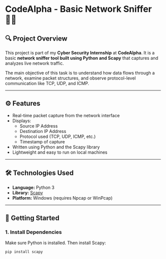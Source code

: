 # CodeAlpha - Basic Network Sniffer 🕵️‍♂️

## 🔍 Project Overview
This project is part of my **Cyber Security Internship** at **CodeAlpha**. It is a basic **network sniffer tool built using Python and Scapy** that captures and analyzes live network traffic.

The main objective of this task is to understand how data flows through a network, examine packet structures, and observe protocol-level communication like TCP, UDP, and ICMP.

---

## ⚙️ Features
- Real-time packet capture from the network interface
- Displays:
  - Source IP Address
  - Destination IP Address
  - Protocol used (TCP, UDP, ICMP, etc.)
  - Timestamp of capture
- Written using Python and the Scapy library
- Lightweight and easy to run on local machines

---

## 🛠️ Technologies Used
- **Language:** Python 3
- **Library:** [Scapy](https://scapy.readthedocs.io/en/latest/)
- **Platform:** Windows (requires Npcap or WinPcap)

---

## 🚀 Getting Started

### 1. Install Dependencies
Make sure Python is installed. Then install Scapy:

```bash
pip install scapy
